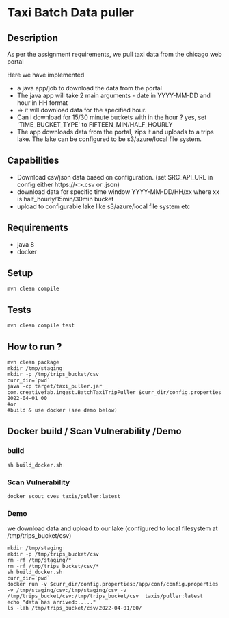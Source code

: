 # Taxi Batch Data puller

## Description

As per the assignment requirements, we pull taxi data from the chicago web portal

Here we have implemented

*  a java app/job to download the data from the portal
*  The java app will take 2 main arguments - date in YYYY-MM-DD and hour in HH format
*  => it will download data for the specified hour.
*  Can i download for 15/30 minute buckets with in the hour ? yes, set 'TIME_BUCKET_TYPE' to FIFTEEN_MIN/HALF_HOURLY
* The app downloads data from the portal, zips it and uploads to a trips lake. The lake can be configured to be s3/azure/local file system.

## Capabilities

* Download csv/json data based on configuration. (set SRC_API_URL in config either https://<>.csv or .json)
* download data for specific time window YYYY-MM-DD/HH/xx where xx is half_hourly/15min/30min bucket
* upload to configurable lake like s3/azure/local file system etc

## Requirements
* java 8
* docker

## Setup
```
mvn clean compile
```

## Tests

```
mvn clean compile test
```

## How to run ?

```
mvn clean package
mkdir /tmp/staging
mkdir -p /tmp/trips_bucket/csv
curr_dir=`pwd`
java -cp target/taxi_puller.jar com.creativefab.ingest.BatchTaxiTripPuller $curr_dir/config.properties 2022-04-01 00
#or
#build & use docker (see demo below)
```

## Docker build  / Scan Vulnerability /Demo

### build
```
sh build_docker.sh
```

### Scan Vulnerability
```
docker scout cves taxis/puller:latest
```

### Demo
we download data and upload to our lake (configured to local filesystem at /tmp/trips_bucket/csv)
```
mkdir /tmp/staging
mkdir -p /tmp/trips_bucket/csv
rm -rf /tmp/staging/*
rm -rf /tmp/trips_bucket/csv/*
sh build_docker.sh
curr_dir=`pwd`
docker run -v $curr_dir/config.properties:/app/conf/config.properties -v /tmp/staging/csv:/tmp/staging/csv -v /tmp/trips_bucket/csv:/tmp/trips_bucket/csv  taxis/puller:latest
echo "data has arrived:....."
ls -lah /tmp/trips_bucket/csv/2022-04-01/00/
```

